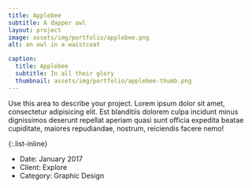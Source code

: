```yaml
---
title: Applebee
subtitle: A dapper owl
layout: project
image: assets/img/portfolio/applebee.png
alt: an owl in a waistcoat

caption:
  title: Applebee
  subtitle: In all their glory
  thumbnail: assets/img/portfolio/applebee-thumb.png
---
```

Use this area to describe your project. Lorem ipsum dolor sit amet, consectetur adipisicing elit. Est blanditiis dolorem culpa incidunt minus dignissimos deserunt repellat aperiam quasi sunt officia expedita beatae cupiditate, maiores repudiandae, nostrum, reiciendis facere nemo!

{:.list-inline}
- Date: January 2017
- Client: Explore
- Category: Graphic Design
